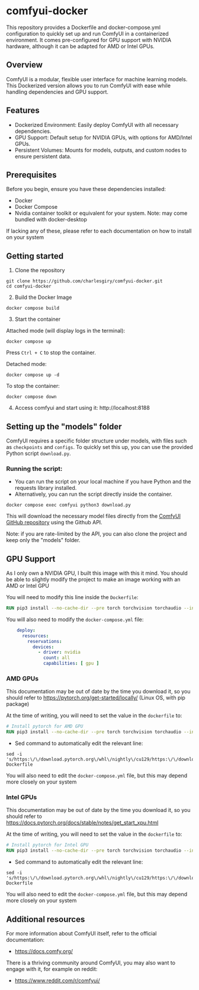 # comfyui-docker
This repository provides a Dockerfile and docker-compose.yml configuration to quickly set up and run ComfyUI in a containerized environment. 
It comes pre-configured for GPU support with NVIDIA hardware, although it can be adapted for AMD or Intel GPUs.

## Overview

ComfyUI is a modular, flexible user interface for machine learning models. 
This Dockerized version allows you to run ComfyUI with ease while handling dependencies and GPU support.

## Features

- Dockerized Environment: Easily deploy ComfyUI with all necessary dependencies.
- GPU Support: Default setup for NVIDIA GPUs, with options for AMD/Intel GPUs.
- Persistent Volumes: Mounts for models, outputs, and custom nodes to ensure persistent data.


## Prerequisites

Before you begin, ensure you have these dependencies installed:
- Docker
- Docker Compose 
- Nvidia container toolkit or equivalent for your system. Note: may come bundled with docker-desktop

If lacking any of these, please refer to each documentation on how to install on your system


## Getting started

1. Clone the repository
```shell
git clone https://github.com/charlesgiry/comfyui-docker.git 
cd comfyui-docker
```

2. Build the Docker Image
```shell
docker compose build
```

3. Start the container

Attached mode (will display logs in the terminal):
```shell
docker compose up
```
Press `Ctrl + C` to stop the container.


Detached mode:
```shell
docker compose up -d
```
To stop the container:
```shell
docker compose down
```

4. Access comfyui and start using it: http://localhost:8188

## Setting up the "models" folder

ComfyUI requires a specific folder structure under models, with files such as `checkpoints` and `configs`. 
To quickly set this up, you can use the provided Python script `download.py`.

### Running the script:
- You can run the script on your local machine if you have Python and the requests library installed.
- Alternatively, you can run the script directly inside the container.
```shell
docker compose exec comfyui python3 download.py
```
This will download the necessary model files directly from the [ComfyUI GitHub repository](https://github.com/comfyanonymous/ComfyUI) using the Github API.

Note: if you are rate-limited by the API, you can also clone the project and keep only the "models" folder.

## GPU Support
As I only own a NVIDIA GPU, I built this image with this it mind. 
You should be able to slightly modify the project to make an image working with an AMD or Intel GPU

You will need to modify this line inside the `Dockerfile`:
```dockerfile
RUN pip3 install --no-cache-dir --pre torch torchvision torchaudio --index-url https://download.pytorch.org/whl/nightly/cu129
```

You will also need to modify the `docker-compose.yml` file:
```yaml
    deploy:
      resources:
        reservations:
          devices:
            - driver: nvidia
              count: all
              capabilities: [ gpu ]
```

### AMD GPUs
This documentation may be out of date by the time you download it, so you should refer to https://pytorch.org/get-started/locally/ (Linux OS, with pip package)

At the time of writing, you will need to set the value in the `dockerfile` to:
```dockerfile
# Install pytorch for AMD GPU
RUN pip3 install --no-cache-dir --pre torch torchvision torchaudio --index-url https://download.pytorch.org/whl/nightly/rocm6.4
```
- Sed command to automatically edit the relevant line:
```shell
sed -i 's/https:\/\/download.pytorch.org\/whl\/nightly\/cu129/https:\/\/download.pytorch.org\/whl\/nightly\/rocm6.4/g' Dockerfile
```

You will also need to edit the `docker-compose.yml` file, but this may depend more closely on your system

### Intel GPUs
This documentation may be out of date by the time you download it, so you should refer to https://docs.pytorch.org/docs/stable/notes/get_start_xpu.html

At the time of writing, you will need to set the value in the `dockerfile` to:
```dockerfile
# Install pytorch for Intel GPU
RUN pip3 install --no-cache-dir --pre torch torchvision torchaudio --index-url https://download.pytorch.org/whl/nightly/xpu
```
- Sed command to automatically edit the relevant line:
```shell
sed -i 's/https:\/\/download.pytorch.org\/whl\/nightly\/cu129/https:\/\/download.pytorch.org\/whl\/nightly\/xpu/g' Dockerfile
```

You will also need to edit the `docker-compose.yml` file, but this may depend more closely on your system


## Additional resources
For more information about ComfyUI itself, refer to the official documentation:
- https://docs.comfy.org/

There is a thriving community around ComfyUI, you may also want to engage with it, for example on reddit:
- https://www.reddit.com/r/comfyui/